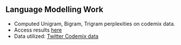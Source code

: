 
## Language Modelling Work
- Computed Unigram, Bigram, Trigram perplexities on codemix data.
- Access results [here](https://github.com/NoodleArt/NLP-Linguistic-Models/blob/master/LanguageModelling/perplexity.png)
- Data utilized: [Twitter Codemix data](https://github.com/NoodleArt/NLP-Linguistic-Models/tree/master/LanguageModelling/codemix_data)